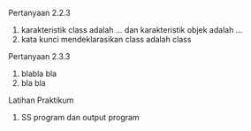 Pertanyaan 2.2.3

1. karakteristik class adalah ... dan karakteristik objek adalah ...
2. kata kunci mendeklarasikan class adalah class


Pertanyaan 2.3.3
1. blabla bla
2. bla bla


Latihan Praktikum
1. SS program dan output program